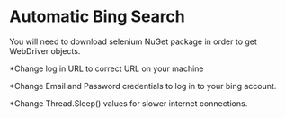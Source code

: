 # Automatic Bing Search

You will need to download selenium NuGet package in order to get WebDriver objects.

*Change log in URL to correct URL on your machine

*Change Email and Password credentials to log in to your bing account.

*Change Thread.Sleep() values for slower internet connections. 
